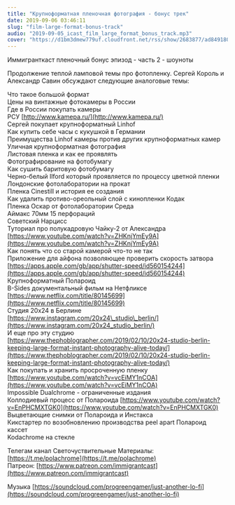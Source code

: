```yaml
---
title: "Крупноформатная пленочная фотография - бонус трек"
date: 2019-09-06 03:46:11
slug: "film-large-format-bonus-track"
audio: "2019-09-05_icast_film_large_format_bonus_track.mp3"
cover: "https://d1bm3dmew779uf.cloudfront.net/rss/show/2683877/ad8491808fd5d2fad6e14f544462250a.png"
---
```

Иммигранткаст пленочный бонус эпизод - часть 2 - шоуноты  
  
Продолжение теплой ламповой темы про фотопленку. Сергей Король и Александр Савин обсуждают следующие аналоговые темы:  
  
Что такое большой формат  
Цены на винтажные фотокамеры в России  
Где в России покупать камеры  
РСУ [http://www.kamepa.ru/](http://www.kamepa.ru/)  
Сергей покупает крупноформатный Linhof  
Как купить себе часы с кукушкой в Германии  
Преимущества Linhof камеры против других крупноформатных камер  
Уличная крупноформатная фотография  
Листовая пленка и как ее проявлять  
Фотографирование на фотобумагу  
Как сушить баритовую фотобумагу  
Черно-белый Ilford который проявляется по процессу цветной пленки  
Лондонские фотолаборатории на прокат  
Пленка Cinestill и история ее создания  
Как удалить противо-ореольный слой с кинопленки Кодак  
Пленка Оскар от фотолаборатории Среда  
Аймакс 70мм 15 перфораций  
Советский Нарцисс  
Туториал про полукадровую Чайку-2 от Александра [https://www.youtube.com/watch?v=ZHKnjYmEy9A](https://www.youtube.com/watch?v=ZHKnjYmEy9A)  
Как понять что со старой камерой что-то не так  
Приложение для айфона позволяющее проверить скорость затвора [https://apps.apple.com/gb/app/shutter-speed/id560154244](https://apps.apple.com/gb/app/shutter-speed/id560154244)  
Крупноформатный Полароид  
B-Sides документальный фильм на Нетфликсе [https://www.netflix.com/title/80145699](https://www.netflix.com/title/80145699)  
Студия 20х24 в Берлине [https://www.instagram.com/20x24\_studio\_berlin/](https://www.instagram.com/20x24_studio_berlin/)  
И еще про эту студию [https://www.thephoblographer.com/2019/02/10/20x24-studio-berlin-keeping-large-format-instant-photography-alive-today/](https://www.thephoblographer.com/2019/02/10/20x24-studio-berlin-keeping-large-format-instant-photography-alive-today/)  
Как покупать и хранить просроченную пленку [https://www.youtube.com/watch?v=vcEiMY1nCOA](https://www.youtube.com/watch?v=vcEiMY1nCOA)  
Impossible Dualchrome - ограниченные издания  
Коллодиевый процесс от Полароида [https://www.youtube.com/watch?v=EnPHCMXTGK0](https://www.youtube.com/watch?v=EnPHCMXTGK0)  
Выцветающие снимки от Полароида и Инстакса  
Кикстартер по возобновлению производства peel apart Полароид кассет  
Kodachrome на стекле  
  
Телегам канал Светочуствительные Материалы: [https://t.me/polachrome](https://t.me/polachrome)  
Патреон: [https://www.patreon.com/immigrantcast](https://www.patreon.com/immigrantcast)  
  
Музыка [https://soundcloud.com/progreengamer/just-another-lo-fi](https://soundcloud.com/progreengamer/just-another-lo-fi)
